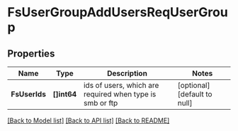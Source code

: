 # FsUserGroupAddUsersReqUserGroup

## Properties
Name | Type | Description | Notes
------------ | ------------- | ------------- | -------------
**FsUserIds** | **[]int64** | ids of users, which are required when type is smb or ftp | [optional] [default to null]

[[Back to Model list]](../README.md#documentation-for-models) [[Back to API list]](../README.md#documentation-for-api-endpoints) [[Back to README]](../README.md)


